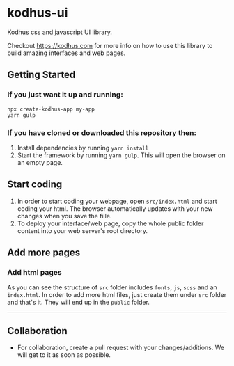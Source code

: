 # kodhus-ui
Kodhus css and javascript UI library.

Checkout https://kodhus.com for more info on how to use this library to build amazing interfaces and web pages.

## Getting Started
### If you just want it up and running:
```
npx create-kodhus-app my-app
yarn gulp
```

### If you have cloned or downloaded this repository then:
1. Install dependencies by running `yarn install`
2. Start the framework by running `yarn gulp`. This will open the browser on an empty page.

## Start coding
1. In order to start coding your webpage, open `src/index.html` and start coding your html. The browser automatically updates with your new changes when you save the fille.
2. To deploy your interface/web page, copy the whole public folder content into your web server's root directory.


## Add more pages
### Add html pages
As you can see the structure of `src` folder includes `fonts`, `js`, `scss` and an `index.html`. In order to add more html files, just create them under `src` folder and that's it. They will end up in the `public` folder.

---
## Collaboration
* For collaboration, create a pull request with your changes/additions. We will get to it as soon as possible.
